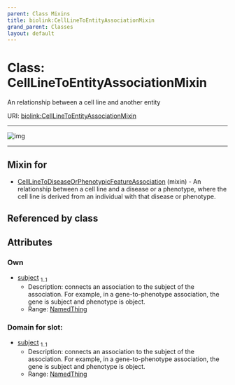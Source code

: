 ```yaml
---
parent: Class Mixins
title: biolink:CellLineToEntityAssociationMixin
grand_parent: Classes
layout: default
---
```


# Class: CellLineToEntityAssociationMixin


An relationship between a cell line and another entity

URI: [biolink:CellLineToEntityAssociationMixin](https://w3id.org/biolink/vocab/CellLineToEntityAssociationMixin)


---

![img](https://yuml.me/diagram/nofunky;dir:TB/class/[CellLine]%3Csubject%201..1-%20[CellLineToEntityAssociationMixin],[CellLineToDiseaseOrPhenotypicFeatureAssociation]uses%20-.-%3E[CellLineToEntityAssociationMixin],[CellLineToDiseaseOrPhenotypicFeatureAssociation],[CellLine])

---


## Mixin for

 * [CellLineToDiseaseOrPhenotypicFeatureAssociation](CellLineToDiseaseOrPhenotypicFeatureAssociation.md) (mixin)  - An relationship between a cell line and a disease or a phenotype, where the cell line is derived from an individual with that disease or phenotype.

## Referenced by class


## Attributes


### Own

 * [subject](subject.md)  <sub>1..1</sub>
     * Description: connects an association to the subject of the association. For example, in a gene-to-phenotype association, the gene is subject and phenotype is object.
     * Range: [NamedThing](NamedThing.md)

### Domain for slot:

 * [subject](subject.md)  <sub>1..1</sub>
     * Description: connects an association to the subject of the association. For example, in a gene-to-phenotype association, the gene is subject and phenotype is object.
     * Range: [NamedThing](NamedThing.md)
